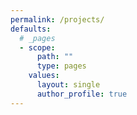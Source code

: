 ```yaml
---
permalink: /projects/
defaults:
  # _pages
  - scope:
      path: ""
      type: pages
    values:
      layout: single
      author_profile: true
---
```


